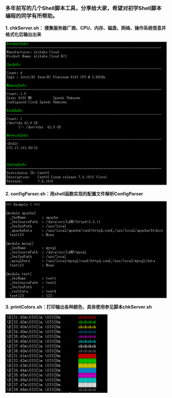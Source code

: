 ### 多年前写的几个Shell脚本工具，分享给大家，希望对初学Shell脚本编程的同学有所帮助。
**1. chkServer.sh： 搜集服务器厂商、CPU、内存、磁盘、网络、操作系统信息并格式化后输出出来**  

![](imgs/chkserver.sh.png)

**2. configParser.sh：用shell函数实现的配置文件解析ConfigParser**  

![](imgs/configParser.sh.e1.png)

**3. printColors.sh：打印输出各种颜色，具体使用参见脚本chkServer.sh**  

![](imgs/printColors.sh.png)

